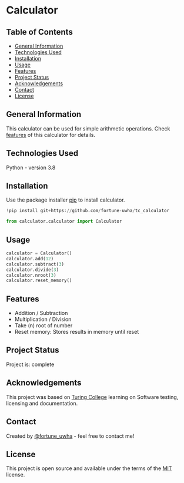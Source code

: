 # Calculator
## Table of Contents
* [General Information](#general-information)
* [Technologies Used](#technologies-used)
* [Installation](#installation)
* [Usage](#usage)
* [Features](#features)
* [Project Status](#project-status)
* [Acknowledgements](#acknowledgements)
* [Contact](#contact)
* [License](#license)

## General Information
This calculator can be used for simple arithmetic operations. Check [features](#features) of this calculator for details.

## Technologies Used
Python - version 3.8

## Installation
Use the package installer [pip](https://pip.pypa.io/en/stable/) to install calculator.
```python
!pip install git+https://github.com/fortune-uwha/tc_calculator

from calculator.calculator import Calculator
```

## Usage
```python
calculator = Calculator()
calculator.add(12)
calculator.subtract(3)
calculator.divide(3)
calculator.nroot(3)
calculator.reset_memory()
```

## Features
* Addition / Subtraction
* Multiplication / Division
* Take (n) root of number
* Reset memory: Stores results in memory until reset

## Project Status
Project is: complete

## Acknowledgements
This project was based on [Turing College](https://www.turingcollege.com) learning on Software testing, licensing and documentation.

## Contact
Created by [@fortune_uwha](https://fortune-uwha.github.io/Fortune_Portfolio/) - feel free to contact me!

## License
This project is open source and available under the terms of the [MIT](https://opensource.org/licenses/MIT) license.
